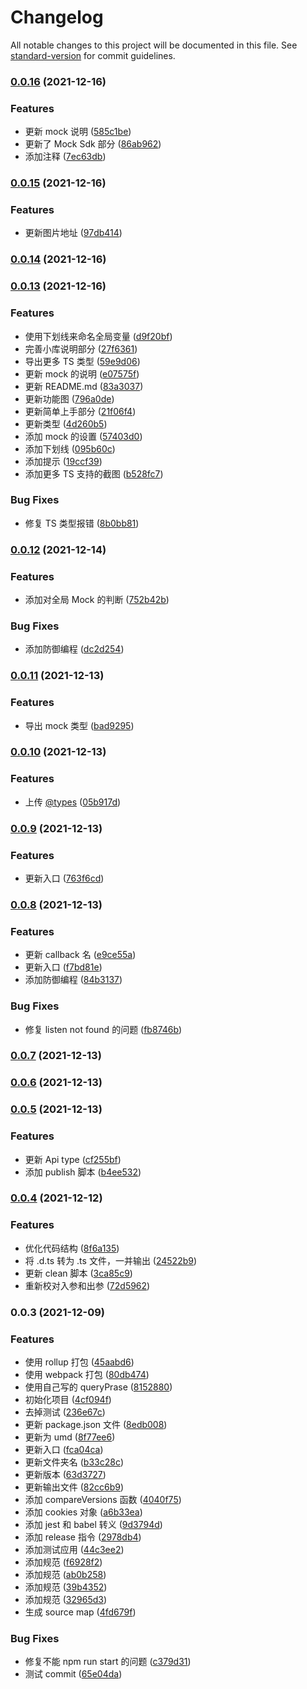 # Changelog

All notable changes to this project will be documented in this file. See [standard-version](https://github.com/conventional-changelog/standard-version) for commit guidelines.

### [0.0.16](https://github.com/wecom-sidebar/wecom-sidebar-jssdk/compare/v0.0.15...v0.0.16) (2021-12-16)


### Features

* 更新 mock 说明 ([585c1be](https://github.com/wecom-sidebar/wecom-sidebar-jssdk/commit/585c1befca00e9b8db307861f21858a18f3614cb))
* 更新了 Mock Sdk 部分 ([86ab962](https://github.com/wecom-sidebar/wecom-sidebar-jssdk/commit/86ab962ea16f47645173815a065baeafac549873))
* 添加注释 ([7ec63db](https://github.com/wecom-sidebar/wecom-sidebar-jssdk/commit/7ec63db3bb444edd5c174000ea9b7fcd25b013ce))

### [0.0.15](https://github.com/wecom-sidebar/wecom-sidebar-jssdk/compare/v0.0.14...v0.0.15) (2021-12-16)


### Features

* 更新图片地址 ([97db414](https://github.com/wecom-sidebar/wecom-sidebar-jssdk/commit/97db414b125725475f33cdaff1fe69a4a6fec406))

### [0.0.14](https://github.com/wecom-sidebar/wecom-sidebar-jssdk/compare/v0.0.13...v0.0.14) (2021-12-16)

### [0.0.13](https://github.com/wecom-sidebar/wecom-sidebar-jssdk/compare/v0.0.12...v0.0.13) (2021-12-16)


### Features

* 使用下划线来命名全局变量 ([d9f20bf](https://github.com/wecom-sidebar/wecom-sidebar-jssdk/commit/d9f20bfb9fe013f2fb16c026d8c060a655e03fec))
* 完善小库说明部分 ([27f6361](https://github.com/wecom-sidebar/wecom-sidebar-jssdk/commit/27f636104e1b4ceba21c871740777171a9eb88c2))
* 导出更多 TS 类型 ([59e9d06](https://github.com/wecom-sidebar/wecom-sidebar-jssdk/commit/59e9d065a8cadeb5ea42246a439be352eb751de2))
* 更新 mock 的说明 ([e07575f](https://github.com/wecom-sidebar/wecom-sidebar-jssdk/commit/e07575f53c2b8b85871a5b11ec32ad7456bc2104))
* 更新 README.md ([83a3037](https://github.com/wecom-sidebar/wecom-sidebar-jssdk/commit/83a3037797110024af08d898754040319263dbc0))
* 更新功能图 ([796a0de](https://github.com/wecom-sidebar/wecom-sidebar-jssdk/commit/796a0de5d541d9480872195c423a92824672da70))
* 更新简单上手部分 ([21f06f4](https://github.com/wecom-sidebar/wecom-sidebar-jssdk/commit/21f06f4d348ca7f420659a410c6269b3da0d273a))
* 更新类型 ([4d260b5](https://github.com/wecom-sidebar/wecom-sidebar-jssdk/commit/4d260b5435cd9a1023a7067f581e159b7e178790))
* 添加 mock 的设置 ([57403d0](https://github.com/wecom-sidebar/wecom-sidebar-jssdk/commit/57403d0e9a253a30e50d5f3e40796e016e4e19e6))
* 添加下划线 ([095b60c](https://github.com/wecom-sidebar/wecom-sidebar-jssdk/commit/095b60c235af9806c68ae89d9ae3062a3088ea20))
* 添加提示 ([19ccf39](https://github.com/wecom-sidebar/wecom-sidebar-jssdk/commit/19ccf39f03ac7759ff09d11a793ea6208fad2e4b))
* 添加更多 TS 支持的截图 ([b528fc7](https://github.com/wecom-sidebar/wecom-sidebar-jssdk/commit/b528fc7c0ecdc0f9d85294e40f08e32467588bd3))


### Bug Fixes

* 修复 TS 类型报错 ([8b0bb81](https://github.com/wecom-sidebar/wecom-sidebar-jssdk/commit/8b0bb81ca7ed301406f99aa5ad897644e407728d))

### [0.0.12](https://github.com/wecom-sidebar/wecom-sidebar-jssdk/compare/v0.0.11...v0.0.12) (2021-12-14)


### Features

* 添加对全局 Mock 的判断 ([752b42b](https://github.com/wecom-sidebar/wecom-sidebar-jssdk/commit/752b42b5c3b67e5091b4641c46e1807fbf29f0f0))


### Bug Fixes

* 添加防御编程 ([dc2d254](https://github.com/wecom-sidebar/wecom-sidebar-jssdk/commit/dc2d254553d71018856d5577175cc3c73b0314c6))

### [0.0.11](https://github.com/wecom-sidebar/wecom-sidebar-jssdk/compare/v0.0.10...v0.0.11) (2021-12-13)


### Features

* 导出 mock 类型 ([bad9295](https://github.com/wecom-sidebar/wecom-sidebar-jssdk/commit/bad92952551bc4123af21582088a066b80f003dd))

### [0.0.10](https://github.com/wecom-sidebar/wecom-sidebar-jssdk/compare/v0.0.9...v0.0.10) (2021-12-13)


### Features

* 上传 [@types](https://github.com/types) ([05b917d](https://github.com/wecom-sidebar/wecom-sidebar-jssdk/commit/05b917d6b7a8a98135645d44956fc2c531944ce1))

### [0.0.9](https://github.com/wecom-sidebar/wecom-sidebar-jssdk/compare/v0.0.8...v0.0.9) (2021-12-13)


### Features

* 更新入口 ([763f6cd](https://github.com/wecom-sidebar/wecom-sidebar-jssdk/commit/763f6cd09be402921bf827e96b0fdc404b4d829f))

### [0.0.8](https://github.com/wecom-sidebar/wecom-sidebar-jssdk/compare/v0.0.7...v0.0.8) (2021-12-13)


### Features

* 更新 callback 名 ([e9ce55a](https://github.com/wecom-sidebar/wecom-sidebar-jssdk/commit/e9ce55aecf3d92d763b684531eec6134cfb1a22a))
* 更新入口 ([f7bd81e](https://github.com/wecom-sidebar/wecom-sidebar-jssdk/commit/f7bd81ebaa808a538a2f335c08a4a67dcaf6fcdd))
* 添加防御编程 ([84b3137](https://github.com/wecom-sidebar/wecom-sidebar-jssdk/commit/84b31371f2d51d16a944e913e579fede3d294d73))


### Bug Fixes

* 修复 listen not found 的问题 ([fb8746b](https://github.com/wecom-sidebar/wecom-sidebar-jssdk/commit/fb8746b4e423466445328af548c9dcecad881722))

### [0.0.7](https://github.com/wecom-sidebar/wecom-sidebar-jssdk/compare/v0.0.6...v0.0.7) (2021-12-13)

### [0.0.6](https://github.com/wecom-sidebar/wecom-sidebar-jssdk/compare/v0.0.5...v0.0.6) (2021-12-13)

### [0.0.5](https://github.com/wecom-sidebar/wecom-sidebar-jssdk/compare/v0.0.4...v0.0.5) (2021-12-13)


### Features

* 更新 Api type ([cf255bf](https://github.com/wecom-sidebar/wecom-sidebar-jssdk/commit/cf255bf8745687f5e462de24ef7e1c2b790f51db))
* 添加 publish 脚本 ([b4ee532](https://github.com/wecom-sidebar/wecom-sidebar-jssdk/commit/b4ee532eff1cf82ac83de331c9f25e6c2fbfb0d8))

### [0.0.4](https://github.com/wecom-sidebar/wecom-sidebar-jssdk/compare/v0.0.3...v0.0.4) (2021-12-12)


### Features

* 优化代码结构 ([8f6a135](https://github.com/wecom-sidebar/wecom-sidebar-jssdk/commit/8f6a13525d52b4df336e22cfa88da4a293194795))
* 将 .d.ts 转为 .ts 文件，一并输出 ([24522b9](https://github.com/wecom-sidebar/wecom-sidebar-jssdk/commit/24522b91fcafd9265a5d784dedab50050168250b))
* 更新 clean 脚本 ([3ca85c9](https://github.com/wecom-sidebar/wecom-sidebar-jssdk/commit/3ca85c97d94ea6691bdf677ca0af8216154457ee))
* 重新校对入参和出参 ([72d5962](https://github.com/wecom-sidebar/wecom-sidebar-jssdk/commit/72d5962895818e5fba9b4ec4f1f35df946e4e65f))

### 0.0.3 (2021-12-09)


### Features

* 使用 rollup 打包 ([45aabd6](https://github.com/wecom-sidebar/wecom-sidebar-jssdk/commit/45aabd65688ea3a82fe3930b599c23d39eb541c5))
* 使用 webpack 打包 ([80db474](https://github.com/wecom-sidebar/wecom-sidebar-jssdk/commit/80db4743615855bdeb297a1c575f3eaefc8a0b6a))
* 使用自己写的 queryPrase ([8152880](https://github.com/wecom-sidebar/wecom-sidebar-jssdk/commit/815288095da94e1f046afdeffb4ed6ca5f717f03))
* 初始化项目 ([4cf094f](https://github.com/wecom-sidebar/wecom-sidebar-jssdk/commit/4cf094f83860b6cd49e96000a094effc73f0f799))
* 去掉测试 ([236e67c](https://github.com/wecom-sidebar/wecom-sidebar-jssdk/commit/236e67cb7198120f8f016b77dd18c20404c01fea))
* 更新 package.json 文件 ([8edb008](https://github.com/wecom-sidebar/wecom-sidebar-jssdk/commit/8edb00831b0944c4ffbe0179cc9c73cb12f9e300))
* 更新为 umd ([8f77ee6](https://github.com/wecom-sidebar/wecom-sidebar-jssdk/commit/8f77ee6f6660f1c46e88fb1f0dd2da6aed94e2c1))
* 更新入口 ([fca04ca](https://github.com/wecom-sidebar/wecom-sidebar-jssdk/commit/fca04ca9e5073680f2a63ea86fa7e5487fe339eb))
* 更新文件夹名 ([b33c28c](https://github.com/wecom-sidebar/wecom-sidebar-jssdk/commit/b33c28c45edc11a9a285ac27c0faa354f9c052d5))
* 更新版本 ([63d3727](https://github.com/wecom-sidebar/wecom-sidebar-jssdk/commit/63d37273b02e114848c06bd43f5f86e610500ca9))
* 更新输出文件 ([82cc6b9](https://github.com/wecom-sidebar/wecom-sidebar-jssdk/commit/82cc6b95252fca16a286386748dff0a8fae3e625))
* 添加 compareVersions 函数 ([4040f75](https://github.com/wecom-sidebar/wecom-sidebar-jssdk/commit/4040f752e3640ef18f87e3a4431dd56251c9e848))
* 添加 cookies 对象 ([a6b33ea](https://github.com/wecom-sidebar/wecom-sidebar-jssdk/commit/a6b33ea997efd3ba08c047cce74bac526cc675ea))
* 添加 jest 和 babel 转义 ([9d3794d](https://github.com/wecom-sidebar/wecom-sidebar-jssdk/commit/9d3794df38ccceaa39429fe2a17a0dd52e2d390e))
* 添加 release 指令 ([2978db4](https://github.com/wecom-sidebar/wecom-sidebar-jssdk/commit/2978db40ce742fdcabf95f9722d20eb7cc2e2f7d))
* 添加测试应用 ([44c3ee2](https://github.com/wecom-sidebar/wecom-sidebar-jssdk/commit/44c3ee2ad69018f7df879c11330b05c261cc3b18))
* 添加规范 ([f6928f2](https://github.com/wecom-sidebar/wecom-sidebar-jssdk/commit/f6928f254b718293ac4dd5750f85ddcb54eba2e4))
* 添加规范 ([ab0b258](https://github.com/wecom-sidebar/wecom-sidebar-jssdk/commit/ab0b258d975c7081b65df1fe8e517e9e1a5c9509))
* 添加规范 ([39b4352](https://github.com/wecom-sidebar/wecom-sidebar-jssdk/commit/39b435213bbaae14bc05d8d75f3ab8a150266b8a))
* 添加规范 ([32965d3](https://github.com/wecom-sidebar/wecom-sidebar-jssdk/commit/32965d3b2728752ddbcaaaacd78d96e663ac0f2e))
* 生成 source map ([4fd679f](https://github.com/wecom-sidebar/wecom-sidebar-jssdk/commit/4fd679fe1a30765d624cfa57425922d6eea9d258))


### Bug Fixes

* 修复不能 npm run start 的问题 ([c379d31](https://github.com/wecom-sidebar/wecom-sidebar-jssdk/commit/c379d31c1e430ba4a5ae792386e4c13e3bda32d3))
* 测试 commit ([65e04da](https://github.com/wecom-sidebar/wecom-sidebar-jssdk/commit/65e04da37b5fb626045b44b16d5c7505e8409526))
